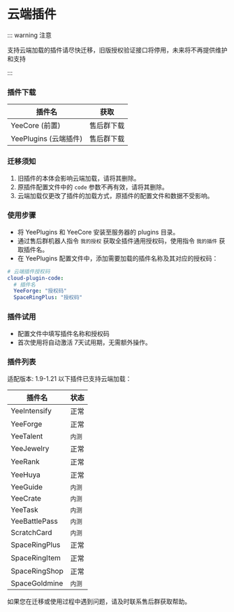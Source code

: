 # 云端插件

::: warning 注意

支持云端加载的插件请尽快迁移，旧版授权验证接口将停用，未来将不再提供维护和支持

:::

### 插件下载

| 插件名               | 获取    |
|-------------------|-------|
| YeeCore (前置)      | 售后群下载 |
| YeePlugins (云端插件) | 售后群下载 |

### 迁移须知

1. 旧插件的本体会影响云端加载，请将其删除。
2. 原插件配置文件中的 `code` 参数不再有效，请将其删除。
3. 云端加载仅更改了插件的加载方式，原插件的配置文件和数据不受影响。


### 使用步骤

- 将 YeePlugins 和 YeeCore 安装至服务器的 plugins 目录。
- 通过售后群机器人指令 `我的授权` 获取全插件通用授权码，使用指令 `我的插件` 获取插件名。
- 在 YeePlugins 配置文件中，添加需要加载的插件名称及其对应的授权码：

```yaml
# 云端插件授权码
cloud-plugin-code:
  # 插件名
  YeeForge: "授权码"
  SpaceRingPlus: "授权码"
```

### 插件试用

- 配置文件中填写插件名称和授权码
- 首次使用将自动激活 7天试用期，无需额外操作。

### 插件列表

适配版本: 1.9-1.21
以下插件已支持云端加载：

| 插件名           | 状态   |
|---------------|------|
| YeeIntensify  | 正常   |
| YeeForge      | 正常   |
| YeeTalent     | `内测` |
| YeeJewelry    | 正常   |
| YeeRank       | 正常   |
| YeeHuya       | 正常   |
| YeeGuide      | `内测` |
| YeeCrate      | `内测` |
| YeeTask       | `内测` |
| YeeBattlePass | `内测` |
| ScratchCard   | `内测` |
| SpaceRingPlus | 正常   |
| SpaceRingItem | 正常   |
| SpaceRingShop | 正常   |
| SpaceGoldmine | `内测` |


如果您在迁移或使用过程中遇到问题，请及时联系售后群获取帮助。
